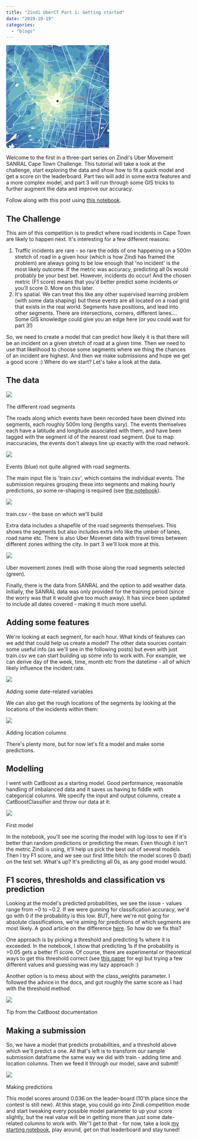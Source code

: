 ```yaml
---
title: "Zindi UberCT Part 1: Getting started"
date: "2019-10-19"
categories: 
  - "blogs"
---
```


![](images/thumb_972b4b55-8e41-40ee-b6f6-ced046baf385.png)

Welcome to the first in a three-part series on Zindi's Uber Movement SANRAL Cape Town Challenge. This tutorial will take a look at the challenge, start exploring the data and show how to fit a quick model and get a score on the leaderboard. Part two will add in some extra features and a more complex model, and part 3 will run through some GIS tricks to further augment the data and improve our accuracy.

Follow along with this post using [this notebook](https://colab.research.google.com/drive/1HjJhghj2b5JJnOFNTcojLfAicDf5QWWK).

## The Challenge

This aim of this competition is to predict where road incidents in Cape Town are likely to happen next. It's interesting for a few different reasons:  
1) Traffic incidents are rare - so rare the odds of one happening on a 500m stretch of road in a given hour (which is how Zindi has framed the problem) are always going to be low enough that 'no incident' is the most likely outcome. If the metric was accuracy, predicting all 0s would probably be your best bet. However, incidents do occur! And the chosen metric (F1 score) means that you'd better predict some incidents or you'll score 0. More on this later.  
2) It's spatial. We can treat this like any other supervised learning problem (with some data shaping) but these events are all located on a road grid that exists in the real world. Segments have positions, and lead into other segments. There are intersections, corners, different lanes.... Some GIS knowledge could give you an edge here (or you could wait for part 3!)

So, we need to create a model that can predict how likely it is that there will be an incident on a given stretch of road at a given time. Then we need to use that likelihood to choose some segments where we thing the chances of an incident are highest. And then we make submissions and hope we get a good score :) Where do we start? Let's take a look at the data.

## The data

![](https://datasciencecastnethome.files.wordpress.com/2019/10/screenshot-from-2019-10-19-14-26-48.png?w=1024)

The different road segments

The roads along which events have been recorded have been divined into segments, each roughly 500m long (lengths vary). The events themselves each have a latitude and longitude associated with them, and have been tagged with the segment id of the nearest road segment. Due to map inaccuracies, the events don't always line up exactly with the road network.

![](https://datasciencecastnethome.files.wordpress.com/2019/10/screenshot-from-2019-10-19-14-26-21.png?w=1024)

Events (blue) not quite aligned with road segments.

The main input file is 'train.csv', which contains the individual events. The submission requires grouping these into segments and making hourly predictions, so some re-shaping is required (see [the notebook](https://colab.research.google.com/drive/1HjJhghj2b5JJnOFNTcojLfAicDf5QWWK)).

![](https://datasciencecastnethome.files.wordpress.com/2019/10/screenshot-from-2019-10-19-13-26-27.png?w=1024)

train.csv - the base on which we'll build

Extra data includes a shapefile of the road segments themselves. This shows the segments but also includes extra info like the umber of lanes, road name etc. There is also Uber Movenet data with travel times between different zones withing the city. In part 3 we'll look more at this.

![](https://datasciencecastnethome.files.wordpress.com/2019/10/screenshot-from-2019-10-19-14-33-44.png?w=1024)

Uber movement zones (red) with those along the road segments selected (green).

Finally, there is the data from SANRAL and the option to add weather data. Initially, the SANRAL data was only provided for the training period (since the worry was that it would give too much away). It has since been updated to include all dates covered - making it much more useful.

## Adding some features

We're looking at each segment, for each hour. What kinds of features can we add that could help us create a model? The other data sources contain some useful info (as we'll see in the following posts) but even with just train.csv we can start building up some info to work with. For example, we can derive day of the week, time, month etc from the datetime - all of which likely influence the incident rate.

![](https://datasciencecastnethome.files.wordpress.com/2019/10/screenshot-from-2019-10-19-13-46-56.png?w=663)

Adding some date-related variables

We can also get the rough locations of the segments by looking at the locations of the incidents within them:

![](https://datasciencecastnethome.files.wordpress.com/2019/10/screenshot-from-2019-10-19-13-47-08.png?w=852)

Adding location columns

There's plenty more, but for now let's fit a model and make some predictions.

## Modelling

I went with CatBoost as a starting model. Good performance, reasonable handling of imbalanced data and it saves us having to fiddle with categorical columns. We specify the input and output columns, create a CatBoostClassifier and throw our data at it:

![](https://datasciencecastnethome.files.wordpress.com/2019/10/screenshot-from-2019-10-19-13-50-03.png?w=673)

First model

In the notebook, you'll see me scoring the model with log-loss to see if it's better than random predictions or predicting the mean. Even though it isn't the metric Zindi is using, it'll help us pick the best out of several models. Then I try F1 score, and we see our first little hitch: the model scores 0 (bad) on the test set. What's up? It's predicting all 0s, as any good model would.

## F1 scores, thresholds and classification vs prediction

Looking at the model's predicted probabilities, we see the issue - values range from ~0 to ~0.2. If we were gunning for classification accuracy, we'd go with 0 if the probability is this low. BUT, here we're not going for absolute classifications, we're aiming for predictions of which segments are most likely. A good article on the difference [here](https://www.fharrell.com/post/classification/). So how do we fix this?

One approach is by picking a threshold and predicting 1s where it is exceeded. In the notebook, I show that predicting 1s if the probability is >0.05 gets a better f1 score. Of course, there are experimental or theoretical ways to get this threshold correct (see [this paper](https://arxiv.org/abs/1402.1892) for eg) but trying a few different values and guessing was my lazy approach :)

Another option is to mess about with the class\_weights parameter. I followed the advice in the docs, and got roughly the same score as I had with the threshold method.

![](https://datasciencecastnethome.files.wordpress.com/2019/10/screenshot-from-2019-10-19-14-03-38.png?w=423)

Tip from the CatBoost documentation

## Making a submission

So, we have a model that predicts probabilities, and a threshold above which we'll predict a one. All that's left is to transform our sample submission dataframe the same way we did with train - adding time and location columns. Then we feed it through our model, save and submit!

![](https://datasciencecastnethome.files.wordpress.com/2019/10/screenshot-from-2019-10-19-14-05-49.png?w=994)

Making predictions

This model scores around 0.036 on the leader-board (10'th place since the contest is still new). At this stage, you could go into Zindi competition mode and start tweaking every possible model parameter to up your score slightly, but the real value will be in getting more than just some date-related columns to work with. We''l get to that - for now, take a look [my starting notebook](https://colab.research.google.com/drive/1HjJhghj2b5JJnOFNTcojLfAicDf5QWWK), play around, get on that leaderboard and stay tuned!
